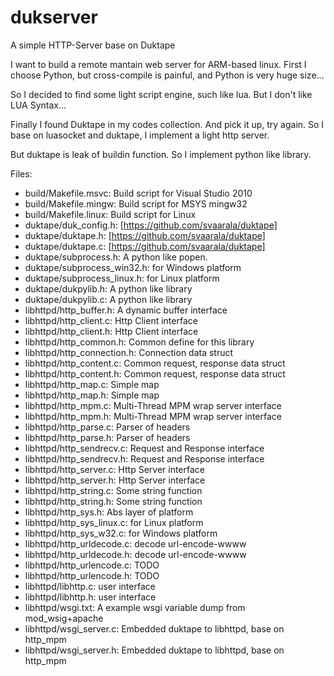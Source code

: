 # dukserver
A simple HTTP-Server base on Duktape


I want to build a remote mantain web server for ARM-based linux.
First I choose Python, but cross-compile is painful, and Python is very huge size...

So I decided to find some light script engine, such like lua.
But I don't like LUA Syntax...

Finally I found Duktape in my codes collection. And pick it up, try again.
So I base on luasocket and duktape, I implement a light http server.

But duktape is leak of buildin function. So I implement python like library.

Files:
* build/Makefile.msvc: Build script for Visual Studio 2010
* build/Makefile.mingw: Build script for MSYS mingw32
* build/Makefile.linux: Build script for Linux
* duktape/duk_config.h: [https://github.com/svaarala/duktape]
* duktape/duktape.h: [https://github.com/svaarala/duktape]
* duktape/duktape.c: [https://github.com/svaarala/duktape]
* duktape/subprocess.h: A python like popen.
* duktape/subprocess_win32.h: for Windows platform
* duktape/subprocess_linux.h: for Linux platform
* duktape/dukpylib.h: A python like library
* duktape/dukpylib.c: A python like library
* libhttpd/http_buffer.h: A dynamic buffer interface
* libhttpd/http_client.c: Http Client interface
* libhttpd/http_client.h: Http Client interface
* libhttpd/http_common.h: Common define for this library
* libhttpd/http_connection.h: Connection data struct
* libhttpd/http_content.c: Common request, response data struct
* libhttpd/http_content.h: Common request, response data struct
* libhttpd/http_map.c: Simple map
* libhttpd/http_map.h: Simple map
* libhttpd/http_mpm.c: Multi-Thread MPM wrap server interface
* libhttpd/http_mpm.h: Multi-Thread MPM wrap server interface
* libhttpd/http_parse.c: Parser of headers
* libhttpd/http_parse.h: Parser of headers
* libhttpd/http_sendrecv.c: Request and Response interface
* libhttpd/http_sendrecv.h: Request and Response interface
* libhttpd/http_server.c: Http Server interface
* libhttpd/http_server.h: Http Server interface
* libhttpd/http_string.c: Some string function
* libhttpd/http_string.h: Some string function 
* libhttpd/http_sys.h: Abs layer of platform
* libhttpd/http_sys_linux.c: for Linux platform
* libhttpd/http_sys_w32.c: for Windows platform
* libhttpd/http_urldecode.c: decode url-encode-wwww
* libhttpd/http_urldecode.h: decode url-encode-wwww
* libhttpd/http_urlencode.c: TODO
* libhttpd/http_urlencode.h: TODO
* libhttpd/libhttp.c: user interface
* libhttpd/libhttp.h: user interface
* libhttpd/wsgi.txt: A example wsgi variable dump from mod_wsig+apache
* libhttpd/wsgi_server.c: Embedded duktape to libhttpd, base on http_mpm
* libhttpd/wsgi_server.h: Embedded duktape to libhttpd, base on http_mpm
